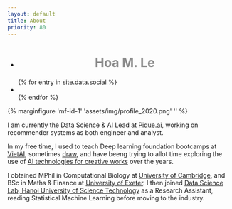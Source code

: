 ```yaml
---
layout: default
title: About
priority: 80
---
```

<ul>
<li><h1 class="content-listing-header sans" style="text-align: center; opacity: 50%">Hoa M. Le</h1></li>
</ul>
<ul class="social-links">
  {% for entry in site.data.social %}
    <li>
      <a href="{{ entry.link }}"><span class="{{ entry.icon }}"></span></a>
    </li>
  {% endfor %}  
</ul>

{% marginfigure 'mf-id-1' 'assets/img/profile_2020.png' '' %}

I am currently the Data Science & AI Lead at [Pique.ai](//pique.ai/), working on recommender systems as both engineer and analyst.

In my free time, I used to teach Deep learning foundation bootcamps at [VietAI](//vietai.org), sometimes <a href="/artwork">draw</a>, and have beeng trying to allot time exploring the use of <a href="/project#compart">AI technologies for creative works</a> over the years.

I obtained MPhil in Computational Biology at <a href="//www.damtp.cam.ac.uk/">University of Cambridge</a>, and BSc in Maths & Finance at <a href="//www.exeter.ac.uk/">University of Exeter</a>. I then joined <a href="http://ds.soict.hust.edu.vn">Data Science Lab, Hanoi University of Science Technology</a>  as a Research Assistant, reading Statistical Machine Learning before moving to the industry. 
